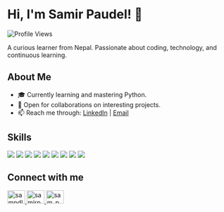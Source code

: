 # Hi, I'm Samir Paudel! 👋 

![Profile Views](https://komarev.com/ghpvc/?username=paudelsamir&color=brightgreen)

A curious learner from Nepal. Passionate about coding, technology, and continuous learning.

## About Me
- 🎓 Currently learning and mastering Python.
- 💼 Open for collaborations on interesting projects.
- 📫 Reach me through: [LinkedIn](https://www.linkedin.com/in/sampdl) | [Email](mailto:samirpaudel2005@gmail.com)


## Skills
<p align="left">
  <img src="https://img.shields.io/badge/-C-A8B9CC?style=flat-square&logo=c&logoColor=black" />
  <img src="https://img.shields.io/badge/-C++-00599C?style=flat-square&logo=c%2B%2B&logoColor=white" />
  <img src="https://img.shields.io/badge/-Python-3776AB?style=flat-square&logo=python&logoColor=white" />
  <img src="https://img.shields.io/badge/-HTML-E34F26?style=flat-square&logo=html5&logoColor=white" />
  <img src="https://img.shields.io/badge/-CSS-1572B6?style=flat-square&logo=css3&logoColor=white" />
  <img src="https://img.shields.io/badge/-JavaScript-F7DF1E?style=flat-square&logo=javascript&logoColor=black" />
  <img src="https://img.shields.io/badge/-Git-F05032?style=flat-square&logo=git&logoColor=white" />
  <img src="https://img.shields.io/badge/-GitHub-181717?style=flat-square&logo=github&logoColor=white" />
  <img src="https://img.shields.io/badge/-VS%20Code-007ACC?style=flat-square&logo=visual-studio-code&logoColor=white" />
</p>

## Connect with me
<p align="left">
  <a href="https://linkedin.com/in/paudelsamir" target="_blank">
    <img src="https://raw.githubusercontent.com/rahuldkjain/github-profile-readme-generator/master/src/images/icons/Social/linked-in-alt.svg" alt="sampdl" height="30" width="40" />
  </a>
  <a href="https://instagram.com/samirpdl" target="_blank">
    <img src="https://raw.githubusercontent.com/rahuldkjain/github-profile-readme-generator/master/src/images/icons/Social/instagram.svg" alt="samirpdl" height="30" width="40" />
  </a>
  <a href="https://twitter.com/sam_pdl" target="_blank">
    <img src="https://raw.githubusercontent.com/rahuldkjain/github-profile-readme-generator/master/src/images/icons/Social/twitter.svg" alt="sam_pdl" height="30" width="40" />
  </a>
</p>

